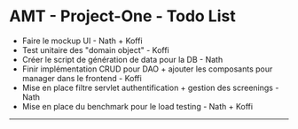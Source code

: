 # AMT - Project-One - Todo List
- Faire le mockup UI - Nath + Koffi
- Test unitaire des "domain object" - Koffi
- Créer le script de génération de data pour la DB - Nath
- Finir implémentation CRUD pour DAO + ajouter les composants pour manager dans le frontend - Koffi
- Mise en place filtre servlet authentification + gestion des screenings - Nath
- Mise en place du benchmark pour le load testing - Nath + Koffi
---
